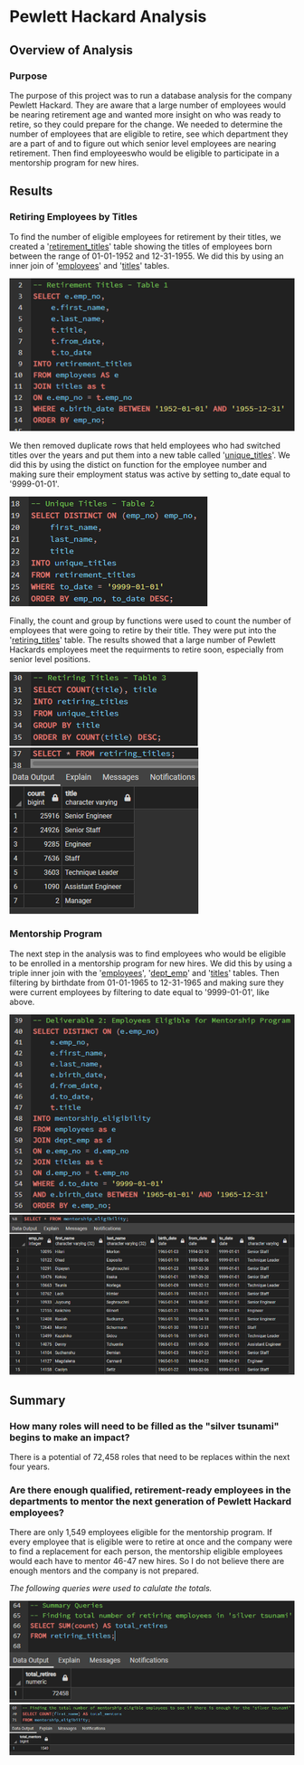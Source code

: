# Pewlett Hackard Analysis
## Overview of Analysis
### Purpose
The purpose of this project was to run a database analysis for the company Pewlett Hackard. They are aware that a large number of employees would be nearing retirement age and wanted more insight on who was ready to retire, so they could prepare for the change. We needed to determine the number of employees that are eligible to retire, see which department they are a part of and to figure out which senior level employees are nearing retirement. Then find employeeswho would be eligible to participate in a mentorship program for new hires.

## Results
### Retiring Employees by Titles
To find the number of eligible employees for retirement by their titles, we created a '[retirement_titles](https://github.com/rickystuart1/Pewlett-Hackard-Analysis/blob/main/Data/retirement_titles.csv)' table showing the titles of employees born between the range of 01-01-1952 and 12-31-1955. We did this by using an inner join of '[employees](https://github.com/rickystuart1/Pewlett-Hackard-Analysis/blob/main/Data/employees.csv)' and '[titles](https://github.com/rickystuart1/Pewlett-Hackard-Analysis/blob/main/Data/titles.csv)' tables.

<img src="Queries/retirement_titles_code.png" >

We then removed duplicate rows that held employees who had switched titles over the years and put them into a new table called '[unique_titles](https://github.com/rickystuart1/Pewlett-Hackard-Analysis/blob/main/Data/unique_titles.csv)'. We did this by using the distict on function for the employee number and making sure their employment status was active by setting to_date equal to '9999-01-01'.

<img src="Queries/unique_titles_code.png">

Finally, the count and group by functions were used to count the number of employees that were going to retire by their title. They were put into the '[retiring_titles](https://github.com/rickystuart1/Pewlett-Hackard-Analysis/blob/main/Data/retiring_titles.csv)' table. The results showed that a large number of Pewlett Hackards employees meet the requirments to retire soon, especially from senior level positions. 

<img src="Queries/retiring_titles_code.png">

<img src="Queries/retiring_titles_result.png">

### Mentorship Program
The next step in the analysis was to find employees who would be eligible to be enrolled in a mentorship program for new hires. We did this by using a triple inner join with the '[employees](https://github.com/rickystuart1/Pewlett-Hackard-Analysis/blob/main/Data/employees.csv)', '[dept_emp](https://github.com/rickystuart1/Pewlett-Hackard-Analysis/blob/main/Data/dept_emp.csv)' and '[titles](https://github.com/rickystuart1/Pewlett-Hackard-Analysis/blob/main/Data/retirement_titles.csv)' tables. Then filtering by birthdate from 01-01-1965 to 12-31-1965 and making sure they were current employees by filtering to date equal to '9999-01-01', like above. 

<img src="Queries/mentorship_eligibility_code.png">

<img src="Queries/mentorship_eligibility_results.png">


## Summary

### How many roles will need to be filled as the "silver tsunami" begins to make an impact?

There is a potential of 72,458 roles that need to be replaces within the next four years.  

### Are there enough qualified, retirement-ready employees in the departments to mentor the next generation of Pewlett Hackard employees?

There are only 1,549 employees eligible for the mentorship program. If every employee that is eligible were to retire at once and the company were to find a replacement for each person, the mentorship eligible employees would each have to mentor 46-47 new hires. So I do not believe there are enough mentors and the company is not prepared.

*The following queries were used to calulate the totals.*

<img src="Queries/total_retires_query.png" >
<img src="Queries/total_mentors.png" >


